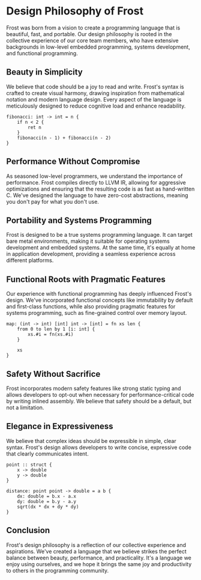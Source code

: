 # Design Philosophy of Frost

Frost was born from a vision to create a programming language that is beautiful,
fast, and portable. Our design philosophy is rooted in the collective experience
of our core team members, who have extensive backgrounds in low-level embedded
programming, systems development, and functional programming.

## Beauty in Simplicity

We believe that code should be a joy to read and write. Frost's syntax is
crafted to create visual harmony, drawing inspiration from mathematical notation
and modern language design. Every aspect of the language is meticulously
designed to reduce cognitive load and enhance readability.

```frost
fibonacci: int -> int = n {
    if n < 2 {
        ret n
    }
    fibonacci(n - 1) + fibonacci(n - 2)
}
```

## Performance Without Compromise

As seasoned low-level programmers, we understand the importance of performance.
Frost compiles directly to LLVM IR, allowing for aggressive optimizations and
ensuring that the resulting code is as fast as hand-written C. We've designed
the language to have zero-cost abstractions, meaning you don't pay for what you
don't use.

## Portability and Systems Programming

Frost is designed to be a true systems programming language. It can target bare
metal environments, making it suitable for operating systems development and
embedded systems. At the same time, it's equally at home in application
development, providing a seamless experience across different platforms.

## Functional Roots with Pragmatic Features

Our experience with functional programming has deeply influenced Frost's design.
We've incorporated functional concepts like immutability by default and
first-class functions, while also providing pragmatic features for systems
programming, such as fine-grained control over memory layout.

```frost
map: (int -> int) [int] int -> [int] = fn xs len {
    from 0 to len by 1 [i: int] {
        xs.#i = fn(xs.#i)
    }

    xs
}
```

## Safety Without Sacrifice

Frost incorporates modern safety features like strong static typing and allows
developers to opt-out when necessary for performance-critical code by writing
inlined assembly. We believe that safety should be a default, but not a
limitation.

## Elegance in Expressiveness

We believe that complex ideas should be expressible in simple, clear syntax.
Frost's design allows developers to write concise, expressive code that clearly
communicates intent.

```frost
point :: struct {
    x -> double
    y -> double
}

distance: point point -> double = a b {
    dx: double = b.x - a.x
    dy: double = b.y - a.y
    sqrt(dx * dx + dy * dy)
}
```

## Conclusion

Frost's design philosophy is a reflection of our collective experience and
aspirations. We've created a language that we believe strikes the perfect
balance between beauty, performance, and practicality. It's a language we enjoy
using ourselves, and we hope it brings the same joy and productivity to others
in the programming community.
